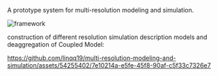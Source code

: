 A  prototype system for multi-resolution modeling and simulation.

![framework](https://github.com/linqq19/multi-resolution-modeling-and-simulation/assets/54255402/0df543c9-d2e3-438b-9144-e27bebeef48b)

construction of different resolution simulation description models and deaggregation of Coupled Model:

https://github.com/linqq19/multi-resolution-modeling-and-simulation/assets/54255402/7e10214a-e5fe-45f8-90af-c5f33c7326e7

